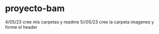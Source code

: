 # proyecto-bam
4/05/23 cree mis carpetas y readme
5//05/23 cree la carpeta imagenes y forme el header
